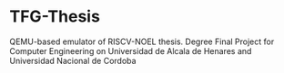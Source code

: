 # TFG-Thesis
QEMU-based emulator of RISCV-NOEL thesis. Degree Final Project for Computer Engineering on Universidad de Alcala de Henares and Universidad Nacional de Cordoba
